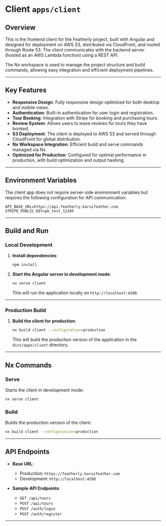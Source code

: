 # Client `apps/client`

## Overview

This is the frontend client for the Featherly project, built with Angular and designed for deployment on AWS S3, distributed via CloudFront, and routed through Route 53. The client communicates with the backend server (hosted as an AWS Lambda function) using a REST API.

The Nx workspace is used to manage the project structure and build commands, allowing easy integration and efficient deployment pipelines.

---

## Key Features

- **Responsive Design**: Fully responsive design optimized for both desktop and mobile views.
- **Authentication**: Built-in authentication for user login and registration.
- **Tour Booking**: Integration with Stripe for booking and purchasing tours.
- **Review System**: Allows users to leave reviews for tours they have booked.
- **S3 Deployment**: The client is deployed to AWS S3 and served through CloudFront for global distribution.
- **Nx Workspace Integration**: Efficient build and serve commands managed via Nx.
- **Optimized for Production**: Configured for optimal performance in production, with build optimization and output hashing.

---

## Environment Variables

The client app does not require server-side environment variables but requires the following configuration for API communication:

```env
API_BASE_URL=https://api.featherly.karuifeather.com
STRIPE_PUBLIC_KEY=pk_test_12345
```

---

## Build and Run

### Local Development

1. **Install dependencies**:

   ```bash
   npm install
   ```

2. **Start the Angular server in development mode**:

   ```bash
   nx serve client
   ```

   This will run the application locally on `http://localhost:4200`.

---

### Production Build

1. **Build the client for production**:

   ```bash
   nx build client --configuration=production
   ```

   This will build the production version of the application in the `dist/apps/client` directory.

---

## Nx Commands

### Serve

Starts the client in development mode:

```bash
nx serve client
```

### Build

Builds the production version of the client:

```bash
nx build client --configuration=production
```

---

## API Endpoints

- **Base URL**:

  - Production: `https://featherly.karuifeather.com`
  - Development: `http://localhost:4200`

- **Sample API Endpoints**:
  - `GET /api/tours`
  - `POST /api/tours`
  - `POST /auth/login`
  - `POST /auth/register`

---
